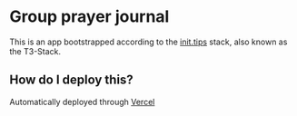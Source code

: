 # Group prayer journal

This is an app bootstrapped according to the [init.tips](https://init.tips) stack, also known as the T3-Stack.

## How do I deploy this?

Automatically deployed through [Vercel](https://create.t3.gg/en/deployment/vercel)
